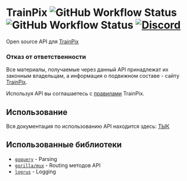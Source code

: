 # TrainPix  ![GitHub Workflow Status](https://img.shields.io/github/workflow/status/Russia9/TrainPix-API/Go?label=Go%20build&style=flat-square) ![GitHub Workflow Status](https://img.shields.io/github/workflow/status/Russia9/TrainPix-API/Docker%20Image%20CI?label=%20Docker%20build&style=flat-square) [![Discord](https://img.shields.io/discord/665933070142144514?label=Discord&style=flat-square)](https://discord.gg/S4EbHg4)
Open source API для [TrainPix](https://trainpix.org/)

### Отказ от ответственности
Все материалы, получаемые через данный API принадлежат их законным владельцам, а информация о подвижном составе - сайту [TrainPix](https://trainpix.org/).

Используя API вы соглашаетесь с [правилами](https://trainpix.org/rules/) TrainPix.

## Использование
Вся документация по использованию API находится здесь: [ТЫК](https://docs.openpix.ru/)

## Использованные библиотеки
 - [`goquery`](https://github.com/PuerkitoBio/goquery) - Parsing
 - [`gorilla/mux`](https://github.com/gorilla/mux) - Routing методов API
 - [`logrus`](https://github.com/sirupsen/logrus) - Logging